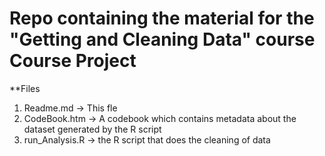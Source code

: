 # Repo containing the material for the "Getting and Cleaning Data" course Course Project

**Files

1. Readme.md -> This fle
2. CodeBook.htm -> A codebook which contains metadata about the dataset generated by the R script
3. run_Analysis.R -> the R script that does the cleaning of data 
